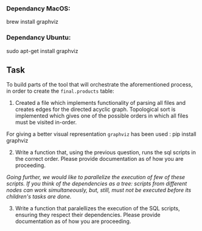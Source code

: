 ### Dependancy MacOS:
brew install graphviz
### Dependancy Ubuntu:
  sudo apt-get install graphviz

## Task

To build parts of the tool that will orchestrate the aforementioned process, in order to create the `final.products` table:


1. Created a file which implements functionality of parsing all files and creates edges for the directed acyclic graph. Topological sort is implemented which gives one of the possible orders in which all files must be visited in-order.

For giving a better visual representation `graphviz` has been used :
pip install graphviz


2. Write a function that, using the previous question, runs the sql scripts in the correct order. Please provide documentation as of how you are proceeding.

*Going further, we would like to parallelize the execution of few of these scripts. If you think of the dependencies as a tree: scripts from different nodes can work simultaneously, but, still, must not be executed before its children's tasks are done.*

3. Write a function that paralellizes the execution of the SQL scripts, ensuring they respect their dependencies. Please provide documentation as of how you are proceeding. 
